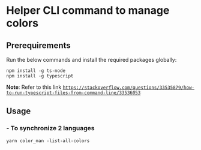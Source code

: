 # Helper CLI command to manage colors

## Prerequirements

Run the below commands and install the required packages globally:

```
npm install -g ts-node
npm install -g typescript
```
**Note**: Refer to this link [`https://stackoverflow.com/questions/33535879/how-to-run-typescript-files-from-command-line/33536053`](`https://stackoverflow.com/questions/33535879/how-to-run-typescript-files-from-command-line/33536053`)
  

## Usage

### - To synchronize 2 languages

```
yarn color_man -list-all-colors
```

